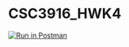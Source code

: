 # CSC3916_HWK4
[![Run in Postman](https://run.pstmn.io/button.svg)](https://app.getpostman.com/run-collection/3c152d87780719501fe0)